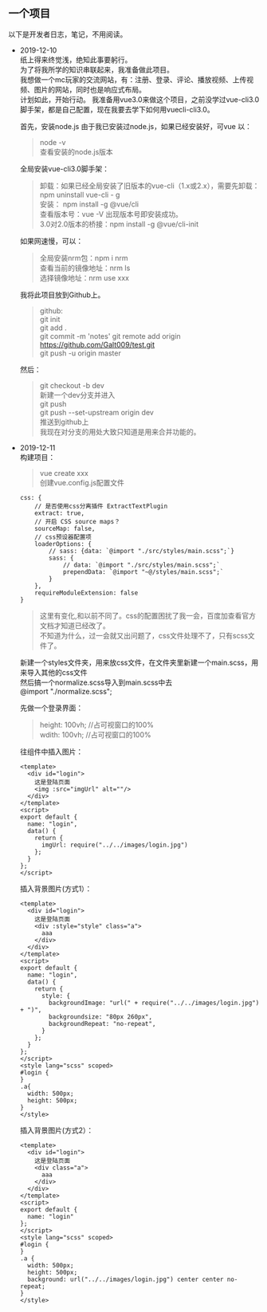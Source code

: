 一个项目
---

以下是开发者日志，笔记，不用阅读。
* 2019-12-10  
纸上得来终觉浅，绝知此事要躬行。  
为了将我所学的知识串联起来，我准备做此项目。   
我想做一个mc玩家的交流网站，有：注册、登录、评论、播放视频、上传视频、图片的网站，同时也是响应式布局。  
计划如此，开始行动。
我准备用vue3.0来做这个项目，之前没学过vue-cli3.0脚手架，都是自己配置，现在我要去学下如何用vuecli-cli3.0。  
    
    首先，安装node.js
    由于我已安装过node.js，如果已经安装好，可vue 以：
    > node -v   
    查看安装的node.js版本

    全局安装vue-cli3.0脚手架：
    > 卸载：如果已经全局安装了旧版本的vue-cli（1.x或2.x），需要先卸载：npm uninstall vue-cli - g  
    安装： npm install -g @vue/cli  
    查看版本号：vue -V 出现版本号即安装成功。  
    3.0对2.0版本的桥接：npm install -g @vue/cli-init

    如果网速慢，可以：
    >全局安装nrm包：npm i nrm  
    查看当前的镜像地址：nrm ls   
    选择镜像地址：nrm use xxx  

    我将此项目放到Github上。
    >github:  
    git init  
    git add .  
    git commit -m 'notes'
    git remote add origin https://github.com/Galt009/test.git  
    git push -u origin master

    然后：
    > git checkout -b dev  
    新建一个dev分支并进入  
    git push  
    git push --set-upstream origin dev   
    推送到github上  
    我现在对分支的用处大致只知道是用来合并功能的。
* 2019-12-11  
构建项目：
    > vue create xxx  
    > 创建vue.config.js配置文件
    ```
    css: {
        // 是否使用css分离插件 ExtractTextPlugin
        extract: true,
        // 开启 CSS source maps？
        sourceMap: false,
        // css预设器配置项
        loaderOptions: {
            // sass: {data: `@import "./src/styles/main.scss";`}
            sass: {
                // data: `@import "./src/styles/main.scss";`
                prependData: `@import "~@/styles/main.scss";`
            }
        },
        requireModuleExtension: false
    }
    ```
    > 这里有变化,和以前不同了。css的配置困扰了我一会，百度加查看官方文档才知道已经改了。   
    不知道为什么，过一会就又出问题了，css文件处理不了，只有scss文件了。
    
    新建一个styles文件夹，用来放css文件，在文件夹里新建一个main.scss，用来导入其他的css文件  
    然后搞一个normalize.scss导入到main.scss中去  
    @import "./normalize.scss";
    
    先做一个登录界面：  
    >height: 100vh; //占可视窗口的100%  
    >wdith: 100vh; //占可视窗口的100%

    往组件中插入图片：
    ```
    <template>
      <div id="login">
        这是登陆页面
        <img :src="imgUrl" alt=""/>
      </div>
    </template>
    <script>
    export default {
      name: "login",
      data() {
        return {
          imgUrl: require("../../images/login.jpg")
        };
      }
    };
    </script>
    ```
    插入背景图片(方式1）：
    ```
    <template>
      <div id="login">
        这是登陆页面
        <div :style="style" class="a">
          aaa
        </div>
      </div>
    </template>
    <script>
    export default {
      name: "login",
      data() {
        return {
          style: {
            backgroundImage: "url(" + require("../../images/login.jpg") + ")",
            backgroundsize: "80px 260px",
            backgroundRepeat: "no-repeat",
          }
        };
      }
    };
    </script>
    <style lang="scss" scoped>
    #login {
    }
    .a{
      width: 500px;
      height: 500px;
    }
    </style>
    ```
    插入背景图片(方式2）：
    ```
    <template>
      <div id="login">
        这是登陆页面
        <div class="a">
          aaa
        </div>
      </div>
    </template>
    <script>
    export default {
      name: "login"
    };
    </script>
    <style lang="scss" scoped>
    #login {
    }
    .a {
      width: 500px;
      height: 500px;
      background: url("../../images/login.jpg") center center no-repeat;
    }
    </style>
    ```